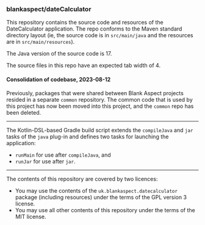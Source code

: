 ### blankaspect/dateCalculator

This repository contains the source code and resources of the DateCalculator application.  The repo conforms to the
Maven standard directory layout \(ie, the source code is in `src/main/java` and the resources are in
`src/main/resources`\).

The Java version of the source code is 17.

The source files in this repo have an expected tab width of 4.

#### Consolidation of codebase, 2023-08-12

Previously, packages that were shared between Blank Aspect projects resided in a separate `common` repository.  The
common code that is used by this project has now been moved into this project, and the `common` repo has been deleted.

----

The Kotlin-DSL-based Gradle build script extends the `compileJava` and `jar` tasks of the `java` plug-in and defines two
tasks for launching the application:
* `runMain` for use after `compileJava`, and
* `runJar` for use after `jar`.

----

The contents of this repository are covered by two licences:

* You may use the contents of the `uk.blankaspect.datecalculator` package \(including resources\) under the terms of
the GPL version 3 license.
* You may use all other contents of this repository under the terms of the MIT license.
